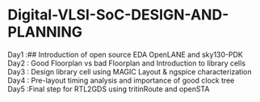 
# Digital-VLSI-SoC-DESIGN-AND-PLANNING  

Day1 :## Introduction of open source EDA OpenLANE and sky130-PDK  
Day2 : Good Floorplan vs bad Floorplan and Introduction to library cells  
Day3 : Design library cell using MAGIC Layout & ngspice characterization  
Day4 : Pre-layout timing analysis and importance of good clock tree  
Day5 :Final step for RTL2GDS using tritinRoute and openSTA  





